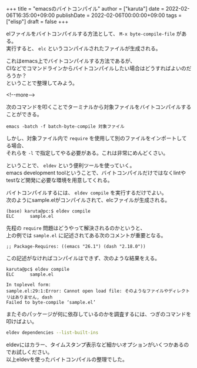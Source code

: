+++
title = "emacsのバイトコンパイル"
author = ["karuta"]
date = 2022-02-06T16:35:00+09:00
publishDate = 2022-02-06T00:00:00+09:00
tags = ["elisp"]
draft = false
+++

elファイルをバイトコンパイルする方法として、 `M-x byte-compile-file` がある。 <br/>
実行すると、 `elc` というコンパイルされたファイルが生成される。 <br/>

これはemacs上でバイトコンパイルする方法であるが、 <br/>
CIなどでコマンドラインからバイトコンパイルしたい場合はどうすればよいのだろうか？ <br/>
ということで整理してみよう。 <br/>

&lt;!--more--&gt; <br/>

次のコマンドを叩くことでターミナルから対象ファイルをバイトコンパイルすることができる。 <br/>

```elisp
emacs -batch -f batch-byte-compile 対象ファイル 
```

しかし、対象ファイル内で `require` を使用して別のファイルをインポートしてる場合、 <br/>
それらを `-l` で指定してやる必要がある。これは非常にめんどくさい。 <br/>

ということで、 `eldev` という便利ツールを使っていく。 <br/>
emacs development toolということで、バイトコンパイルだけではなくlintやtestなど開発に必要な環境を用意してくれる。 <br/>

バイトコンパイルするには、 `eldev compile` を実行するだけでよい。 <br/>
次のようにsample.elがコンパイルされて、elcファイルが生成される。 <br/>

```
(base) karuta@pc:$ eldev compile
ELC      sample.el
```

先程の `require` 問題はどうやって解決されるのかというと、 <br/>
上の例では `sample.el` に記述されてある次のコメントが重要となる。 <br/>

```elisp
;; Package-Requires: ((emacs "26.1") (dash "2.18.0"))
```

この記述がなければコンパイルはできず、次のような結果をえる。 <br/>

```
karuta@pc$ eldev compile
ELC      sample.el

In toplevel form:
sample.el:29:1:Error: Cannot open load file: そのようなファイルやディレクトリはありません, dash
Failed to byte-compile ‘sample.el’
```

またそのパッケージが何に依存しているのかを調査するには、つぎのコマンドを叩けばよい。 <br/>

```sh
eldev dependencies --list-built-ins
```

eldevにはカラー、タイムスタンプ表示など細かいオプションがいくつかあるのでお試しください。 <br/>
以上eldevを使ったバイトコンパイルの整理でした。 <br/>
